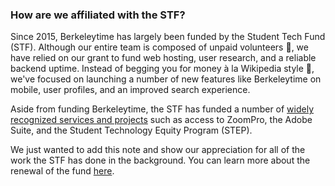 ### How are we affiliated with the STF?

Since 2015, Berkeleytime has largely been funded by the Student Tech Fund (STF). Although our entire team is composed of unpaid volunteers 🙋, we have relied on our grant to fund web hosting, user research, and a reliable backend uptime. Instead of begging you for money à la Wikipedia style 💸, we've focused on launching a number of new features like Berkeleytime on mobile, user profiles, and an improved search experience.

Aside from funding Berkeleytime, the STF has funded a number of [widely recognized services and projects](https://techfund.berkeley.edu/impact/funded-projects/grantee-project-profiles) such as access to ZoomPro, the Adobe Suite, and the Student Technology Equity Program (STEP).

We just wanted to add this note and show our appreciation for all of the work the STF has done in the background. You can learn more about the renewal of the fund [here](https://techfund.berkeley.edu/renewal-ballot).
